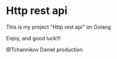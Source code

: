 # Http rest api

This is my project "Http rest api" on Golang

Enjoy, and good luck!!!

@Tchannikov Daniel production
